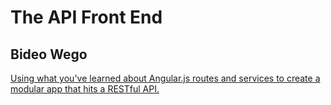 # The API Front End

## Bideo Wego



[Using what you've learned about Angular.js routes and services to create a modular app that hits a RESTful API.](http://www.vikingcodeschool.com)
